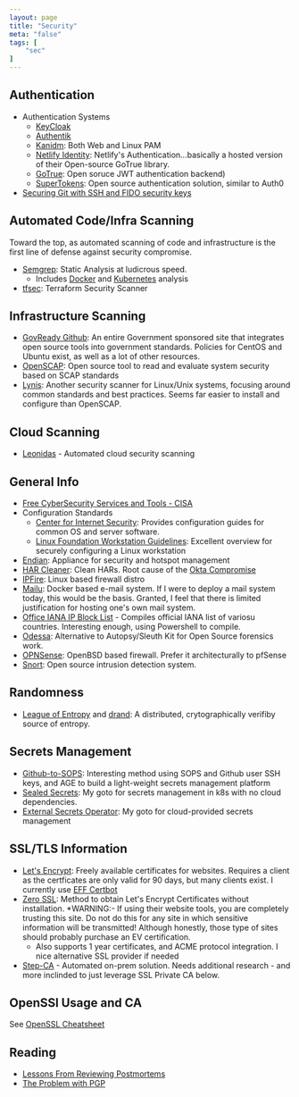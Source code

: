 ```yaml
---
layout: page
title: "Security"
meta: "false"
tags: [
    "sec"
]
---
```



## Authentication

- Authentication Systems
  - [KeyCloak](https://www.keycloak.org/)
  - [Authentik](https://goauthentik.io/)
  - [Kanidm](https://kanidm.com/): Both Web and Linux PAM
  - [Netlify Identity](https://www.netlify.com/docs/identity/): Netlify's Authentication...basically a hosted version of their Open-source GoTrue library.
  - [GoTrue](https://github.com/netlify/gotrue): Open soruce JWT authentication backend)
  - [SuperTokens](https://github.com/supertokens/supertokens-core): Open source authentication solution, similar to Auth0
- [Securing Git with SSH and FIDO security keys](https://developers.yubico.com/SSH/Securing_git_with_SSH_and_FIDO2.html)

## Automated Code/Infra Scanning

Toward the top, as automated scanning of code and infrastructure is the first line of defense against security compromise.

- [Semgrep](https://semgrep.dev/): Static Analysis at ludicrous speed.  
  - Includes [Docker](https://semgrep.dev/p/dockerfile) and [Kubernetes](https://semgrep.dev/p/kubernetes) analysis
- [tfsec](https://github.com/aquasecurity/tfsec): Terraform Security Scanner

## Infrastructure Scanning

- [GovReady Github](https://github.com/GovReady): An entire Government sponsored site that integrates open source tools into government standards.  Policies for CentOS and Ubuntu exist, as well as a lot of other resources.
- [OpenSCAP](http://www.open-scap.org/page/Main_Page): Open source tool to read and evaluate system security based on SCAP standards
- [Lynis](https://cisofy.com/lynis/):  Another security scanner for Linux/Unix systems, focusing around common standards and best practices.  Seems far easier to install and configure than OpenSCAP.

## Cloud Scanning

- [Leonidas](https://github.com/WithSecureLabs/leonidas) - Automated cloud security scanning

## General Info

- [Free CyberSecurity Services and Tools - CISA](https://www.cisa.gov/free-cybersecurity-services-and-tools)
- Configuration Standards
  - [Center for Internet Security](http://www.cisecurity.org/): Provides configuration guides for common OS and server software.
  - [Linux Foundation Workstation Guidelines](https://github.com/lfit/itpol/blob/master/linux-workstation-security.md): Excellent overview for securely configuring a Linux workstation
- [Endian](http://www.endian.com): Appliance for security and hotspot management
- [HAR Cleaner](https://blog.cloudflare.com/introducing-har-sanitizer-secure-har-sharing/): Clean HARs.  Root cause of the [Okta Compromise](https://sec.okta.com/harfiles)
- [IPFire](http://www.ipfire.org/): Linux based firewall distro
- [Mailu](https://mailu.io/): Docker based e-mail system.  If I were to deploy a mail system today, this would be the basis.  Granted, I feel that there is limited justification for hosting one's own mail system.
- [Office IANA IP Block List](https://github.com/HotCakeX/Official-IANA-IP-blocks) - Compiles official IANA list of variosu countries.  Interesting enough, using Powershell to compile.
- [Odessa](http://odessa.sourceforge.net/): Alternative to Autopsy/Sleuth Kit for Open Source forensics work.
- [OPNSense](https://opnsense.org/):  OpenBSD based firewall.  Prefer it architecturally to pfSense
- [Snort](https://www.snort.org/): Open source intrusion detection system.

## Randomness

- [League of Entropy](https://www.cloudflare.com/leagueofentropy/) and [drand](https://github.com/drand/drand): A distributed, crytographically verifiby source of entropy.

## Secrets Management

- [Github-to-SOPS](https://github.com/tarasglek/github-to-sops): Interesting method using SOPS and Github user SSH keys, and AGE to build a light-weight secrets management platform
- [Sealed Secrets](https://github.com/bitnami-labs/sealed-secrets): My goto for secrets management in k8s with no cloud dependencies.
- [External Secrets Operator](https://external-secrets.io/latest/): My goto for cloud-provided secrets management

## SSL/TLS Information

- [Let's Encrypt](https://letsencrypt.org/):  Freely available certificates for websites.
Requires a client as the certficates are only valid for 90 days, but many clients
exist.  I currently use [EFF Certbot](https://certbot.eff.org/)
- [Zero SSL](https://zerossl.com/#crt):  Method to obtain Let's Encrypt Certificates without installation. *WARNING:- If 
using their website tools, you are completely trusting this site.  Do not do this for any site in which sensitive information
will be transmitted!  Although honestly, those type of sites should probably purchase an EV certification.
  - Also supports 1 year certificates, and ACME protocol integration.  I nice alternative SSL provider if needed
- [Step-CA](https://smallstep.com/docs/step-ca) - Automated on-prem solution.  Needs additional research - and more inclinded to just leverage SSL Private CA below.

## OpenSSl Usage and CA 

See [OpenSSL Cheatsheet](/info/openssl-cheatsheet)


## Reading

- [Lessons From Reviewing Postmortems](http://danluu.com/postmortem-lessons/)
- [The Problem with PGP](https://latacora.micro.blog/2019/07/16/the-pgp-problem.html)